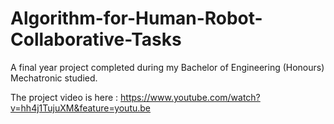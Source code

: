 # Algorithm-for-Human-Robot-Collaborative-Tasks
A final year project completed during my Bachelor of Engineering (Honours) Mechatronic studied.  

The project video is here : https://www.youtube.com/watch?v=hh4j1TujuXM&feature=youtu.be
